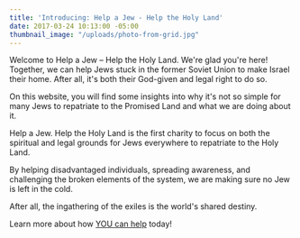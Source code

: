```yaml
---
title: 'Introducing: Help a Jew - Help the Holy Land'
date: 2017-03-24 10:13:00 -05:00
thumbnail_image: "/uploads/photo-from-grid.jpg"
---
```


Welcome to Help a Jew – Help the Holy Land. We're glad you're here! Together, we can help Jews stuck in the former Soviet Union to make Israel their home. After all, it's both their God-given and legal right to do so.

On this website, you will find some insights into why it's not so simple for many Jews to repatriate to the Promised Land and what we are doing about it. 

Help a Jew. Help the Holy Land is the first charity to focus on both the spiritual and legal grounds for Jews everywhere to repatriate to the Holy Land. 

By helping disadvantaged individuals, spreading awareness, and challenging the broken elements of the system, we are making sure no Jew is left in the cold. 

After all, the ingathering of the exiles is the world's shared destiny. 

Learn more about how [YOU can help](https://helpajew.com/how-we-help/) today!

